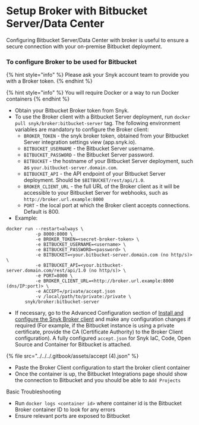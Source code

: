 # Setup Broker with Bitbucket Server/Data Center

Configuring Bitbucket Server/Data Center with broker is useful to ensure a secure connection with your on-premise Bitbucket deployment.

### To configure Broker to be used for Bitbucket

{% hint style="info" %}
Please ask your Snyk account team to provide you with a Broker token.
{% endhint %}

{% hint style="info" %}
You will require Docker or a way to run Docker containers
{% endhint %}

* Obtain your Bitbucket Broker token from Snyk.
* To use the Broker client with a Bitbucket Server deployment, run `docker pull snyk/broker:bitbucket-server` tag. The following environment variables are mandatory to configure the Broker client:
  * `BROKER_TOKEN` - the snyk broker token, obtained from your Bitbucket Server integration settings view (app.snyk.io).
  * `BITBUCKET_USERNAME` - the Bitbucket Server username.
  * `BITBUCKET_PASSWORD` - the Bitbucket Server password.
  * `BITBUCKET` - the hostname of your Bitbucket Server deployment, such as `your.bitbucket-server.domain.com`.
  * `BITBUCKET_API` - the API endpoint of your Bitbucket Server deployment. Should be `$BITBUCKET/rest/api/1.0`.
  * `BROKER_CLIENT_URL` - the full URL of the Broker client as it will be accessible to your Bitbucket Server for webhooks, such as `http://broker.url.example:8000`
  * `PORT` - the local port at which the Broker client accepts connections. Default is 800.
* Example:

```
docker run --restart=always \
           -p 8000:8000 \
           -e BROKER_TOKEN=<secret-broker-token> \
           -e BITBUCKET_USERNAME=<username> \
           -e BITBUCKET_PASSWORD=<password> \
           -e BITBUCKET=<your.bitbucket-server.domain.com (no http/s)> \
           -e BITBUCKET_API=<your.bitbucket-server.domain.com/rest/api/1.0 (no http/s)> \
           -e PORT=8000 \
           -e BROKER_CLIENT_URL=<http://broker.url.example:8000 (dns/IP:port)> \
           -e ACCEPT=/private/accept.json
           -v /local/path/to/private:/private \
       snyk/broker:bitbucket-server
```

* If necessary, go to the Advanced Configuration section of [Install and configure the Snyk Broker client](../set-up-snyk-broker/how-to-install-and-configure-your-snyk-broker-client.md) and make any configuration changes if required (For example, if the Bitbucket instance is using a private certificate, provide the CA (Certificate Authority) to the Broker Client configuration). A fully configured `accept.json` for Snyk IaC, Code, Open Source and Container for Bitbucket is attached.

{% file src="../../../.gitbook/assets/accept (4).json" %}

* Paste the Broker Client configuration to start the broker client container
* Once the container is up, the Bitbucket Integrations page should show the connection to Bitbucket and you should be able to `Add Projects`

Basic Troubleshooting

* Run `docker logs <container id>` where container id is the Bitbucket Broker container ID to look for any errors
* Ensure relevant ports are exposed to Bitbucket

